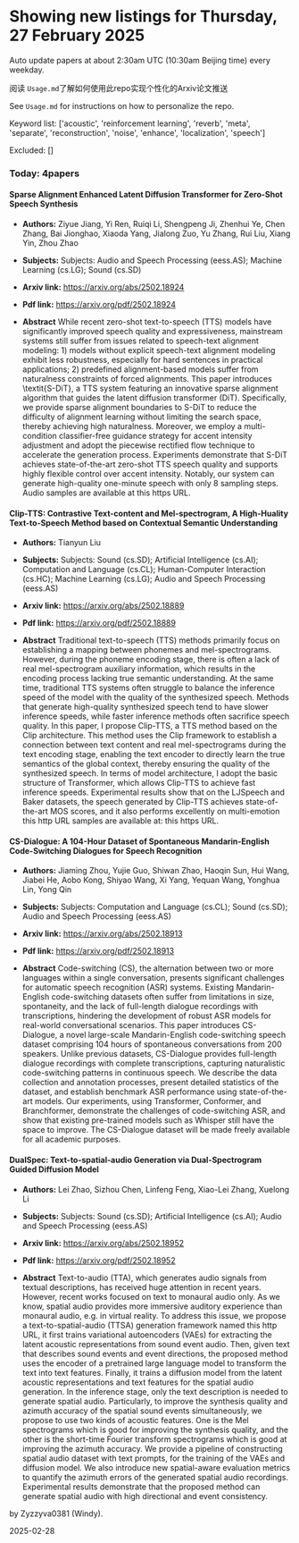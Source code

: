 # Showing new listings for Thursday, 27 February 2025
Auto update papers at about 2:30am UTC (10:30am Beijing time) every weekday.


阅读 `Usage.md`了解如何使用此repo实现个性化的Arxiv论文推送

See `Usage.md` for instructions on how to personalize the repo. 


Keyword list: ['acoustic', 'reinforcement learning', 'reverb', 'meta', 'separate', 'reconstruction', 'noise', 'enhance', 'localization', 'speech']


Excluded: []


### Today: 4papers 
#### Sparse Alignment Enhanced Latent Diffusion Transformer for Zero-Shot Speech Synthesis
 - **Authors:** Ziyue Jiang, Yi Ren, Ruiqi Li, Shengpeng Ji, Zhenhui Ye, Chen Zhang, Bai Jionghao, Xiaoda Yang, Jialong Zuo, Yu Zhang, Rui Liu, Xiang Yin, Zhou Zhao
 - **Subjects:** Subjects:
Audio and Speech Processing (eess.AS); Machine Learning (cs.LG); Sound (cs.SD)
 - **Arxiv link:** https://arxiv.org/abs/2502.18924

 - **Pdf link:** https://arxiv.org/pdf/2502.18924

 - **Abstract**
 While recent zero-shot text-to-speech (TTS) models have significantly improved speech quality and expressiveness, mainstream systems still suffer from issues related to speech-text alignment modeling: 1) models without explicit speech-text alignment modeling exhibit less robustness, especially for hard sentences in practical applications; 2) predefined alignment-based models suffer from naturalness constraints of forced alignments. This paper introduces \textit{S-DiT}, a TTS system featuring an innovative sparse alignment algorithm that guides the latent diffusion transformer (DiT). Specifically, we provide sparse alignment boundaries to S-DiT to reduce the difficulty of alignment learning without limiting the search space, thereby achieving high naturalness. Moreover, we employ a multi-condition classifier-free guidance strategy for accent intensity adjustment and adopt the piecewise rectified flow technique to accelerate the generation process. Experiments demonstrate that S-DiT achieves state-of-the-art zero-shot TTS speech quality and supports highly flexible control over accent intensity. Notably, our system can generate high-quality one-minute speech with only 8 sampling steps. Audio samples are available at this https URL.
#### Clip-TTS: Contrastive Text-content and Mel-spectrogram, A High-Huality Text-to-Speech Method based on Contextual Semantic Understanding
 - **Authors:** Tianyun Liu
 - **Subjects:** Subjects:
Sound (cs.SD); Artificial Intelligence (cs.AI); Computation and Language (cs.CL); Human-Computer Interaction (cs.HC); Machine Learning (cs.LG); Audio and Speech Processing (eess.AS)
 - **Arxiv link:** https://arxiv.org/abs/2502.18889

 - **Pdf link:** https://arxiv.org/pdf/2502.18889

 - **Abstract**
 Traditional text-to-speech (TTS) methods primarily focus on establishing a mapping between phonemes and mel-spectrograms. However, during the phoneme encoding stage, there is often a lack of real mel-spectrogram auxiliary information, which results in the encoding process lacking true semantic understanding. At the same time, traditional TTS systems often struggle to balance the inference speed of the model with the quality of the synthesized speech. Methods that generate high-quality synthesized speech tend to have slower inference speeds, while faster inference methods often sacrifice speech quality. In this paper, I propose Clip-TTS, a TTS method based on the Clip architecture. This method uses the Clip framework to establish a connection between text content and real mel-spectrograms during the text encoding stage, enabling the text encoder to directly learn the true semantics of the global context, thereby ensuring the quality of the synthesized speech. In terms of model architecture, I adopt the basic structure of Transformer, which allows Clip-TTS to achieve fast inference speeds. Experimental results show that on the LJSpeech and Baker datasets, the speech generated by Clip-TTS achieves state-of-the-art MOS scores, and it also performs excellently on multi-emotion this http URL samples are available at: this https URL.
#### CS-Dialogue: A 104-Hour Dataset of Spontaneous Mandarin-English Code-Switching Dialogues for Speech Recognition
 - **Authors:** Jiaming Zhou, Yujie Guo, Shiwan Zhao, Haoqin Sun, Hui Wang, Jiabei He, Aobo Kong, Shiyao Wang, Xi Yang, Yequan Wang, Yonghua Lin, Yong Qin
 - **Subjects:** Subjects:
Computation and Language (cs.CL); Sound (cs.SD); Audio and Speech Processing (eess.AS)
 - **Arxiv link:** https://arxiv.org/abs/2502.18913

 - **Pdf link:** https://arxiv.org/pdf/2502.18913

 - **Abstract**
 Code-switching (CS), the alternation between two or more languages within a single conversation, presents significant challenges for automatic speech recognition (ASR) systems. Existing Mandarin-English code-switching datasets often suffer from limitations in size, spontaneity, and the lack of full-length dialogue recordings with transcriptions, hindering the development of robust ASR models for real-world conversational scenarios. This paper introduces CS-Dialogue, a novel large-scale Mandarin-English code-switching speech dataset comprising 104 hours of spontaneous conversations from 200 speakers. Unlike previous datasets, CS-Dialogue provides full-length dialogue recordings with complete transcriptions, capturing naturalistic code-switching patterns in continuous speech. We describe the data collection and annotation processes, present detailed statistics of the dataset, and establish benchmark ASR performance using state-of-the-art models. Our experiments, using Transformer, Conformer, and Branchformer, demonstrate the challenges of code-switching ASR, and show that existing pre-trained models such as Whisper still have the space to improve. The CS-Dialogue dataset will be made freely available for all academic purposes.
#### DualSpec: Text-to-spatial-audio Generation via Dual-Spectrogram Guided Diffusion Model
 - **Authors:** Lei Zhao, Sizhou Chen, Linfeng Feng, Xiao-Lei Zhang, Xuelong Li
 - **Subjects:** Subjects:
Sound (cs.SD); Artificial Intelligence (cs.AI); Audio and Speech Processing (eess.AS)
 - **Arxiv link:** https://arxiv.org/abs/2502.18952

 - **Pdf link:** https://arxiv.org/pdf/2502.18952

 - **Abstract**
 Text-to-audio (TTA), which generates audio signals from textual descriptions, has received huge attention in recent years. However, recent works focused on text to monaural audio only. As we know, spatial audio provides more immersive auditory experience than monaural audio, e.g. in virtual reality. To address this issue, we propose a text-to-spatial-audio (TTSA) generation framework named this http URL, it first trains variational autoencoders (VAEs) for extracting the latent acoustic representations from sound event audio. Then, given text that describes sound events and event directions, the proposed method uses the encoder of a pretrained large language model to transform the text into text features. Finally, it trains a diffusion model from the latent acoustic representations and text features for the spatial audio generation. In the inference stage, only the text description is needed to generate spatial audio. Particularly, to improve the synthesis quality and azimuth accuracy of the spatial sound events simultaneously, we propose to use two kinds of acoustic features. One is the Mel spectrograms which is good for improving the synthesis quality, and the other is the short-time Fourier transform spectrograms which is good at improving the azimuth accuracy. We provide a pipeline of constructing spatial audio dataset with text prompts, for the training of the VAEs and diffusion model. We also introduce new spatial-aware evaluation metrics to quantify the azimuth errors of the generated spatial audio recordings. Experimental results demonstrate that the proposed method can generate spatial audio with high directional and event consistency.


by Zyzzyva0381 (Windy). 


2025-02-28
